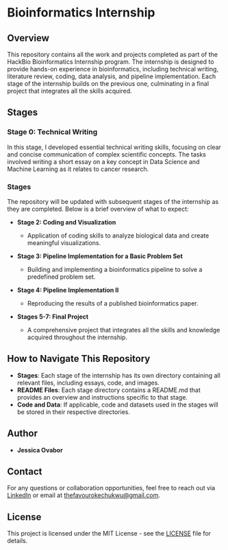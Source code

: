 # Bioinformatics Internship

## Overview

This repository contains all the work and projects completed as part of the HackBio Bioinformatics Internship program. The internship is designed to provide hands-on experience in bioinformatics, including technical writing, literature review, coding, data analysis, and pipeline implementation. Each stage of the internship builds on the previous one, culminating in a final project that integrates all the skills acquired.

## Stages

### Stage 0: Technical Writing
In this stage, I developed essential technical writing skills, focusing on clear and concise communication of complex scientific concepts. The tasks involved writing a short essay on a key concept in Data Science and Machine Learning as it relates to cancer research.

### Stages
The repository will be updated with subsequent stages of the internship as they are completed. Below is a brief overview of what to expect:

- **Stage 2: Coding and Visualization**
  - Application of coding skills to analyze biological data and create meaningful visualizations.

- **Stage 3: Pipeline Implementation for a Basic Problem Set**
  - Building and implementing a bioinformatics pipeline to solve a predefined problem set.

- **Stage 4: Pipeline Implementation II**
  - Reproducing the results of a published bioinformatics paper.

- **Stages 5-7: Final Project**
  - A comprehensive project that integrates all the skills and knowledge acquired throughout the internship.

## How to Navigate This Repository

- **Stages**: Each stage of the internship has its own directory containing all relevant files, including essays, code, and images.
- **README Files**: Each stage directory contains a README.md that provides an overview and instructions specific to that stage.
- **Code and Data**: If applicable, code and datasets used in the stages will be stored in their respective directories.

## Author

- **Jessica Ovabor**

## Contact

For any questions or collaboration opportunities, feel free to reach out via [LinkedIn](https://www.linkedin.com/in/favourokechukwu/) or email at thefavourokechukwu@gmail.com.

## License

This project is licensed under the MIT License - see the [LICENSE](./LICENSE) file for details.

